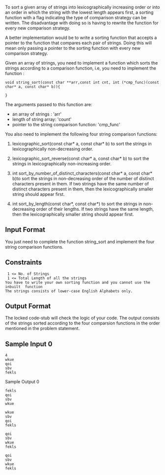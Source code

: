 To sort a given array of strings into lexicographically increasing order or into an order in which the string with the lowest length appears first, a sorting function with a flag indicating the type of comparison strategy can be written. The disadvantage with doing so is having to rewrite the function for every new comparison strategy.

A better implementation would be to write a sorting function that accepts a pointer to the function that compares each pair of strings. Doing this will mean only passing a pointer to the sorting function with every new comparison strategy.

Given an array of strings, you need to implement a  function which sorts the strings according to a comparison function, i.e, you need to implement the function :
```
void string_sort(const char **arr,const int cnt, int (*cmp_func)(const char* a, const char* b)){
    
}
```
The arguments passed to this function are:

- an array of strings : 'arr'
- length of string array: 'count'
- pointer to the string comparison function: 'cmp_func'
  
You also need to implement the following four string comparison functions:

1. lexicographic_sort(const char* a, const char* b) to sort the strings in lexicographically non-decreasing order.

2. lexicographic_sort_reverse(const char* a, const char* b) to sort the strings in lexicographically non-increasing order.

3. int sort_by_number_of_distinct_characters(const char* a, const char* b)to sort the strings in non-decreasing order of the number of distinct characters present in them. If two strings have the same number of distinct characters present in them, then the lexicographically smaller string should appear first.

4. int sort_by_length(const char*, const char*) to sort the strings in non-decreasing order of their lengths. If two strings have the same length, then the lexicographically smaller string should appear first.

## Input Format

You just need to complete the function string\_sort and implement the four string comparison functions.

## Constraints
```
 1 <= No. of Strings 
 1 <= Total Length of all the strings 
You have to write your own sorting function and you cannot use the inbuilt  function
The strings consists of lower-case English Alphabets only.
```
## Output Format

The locked code-stub will check the logic of your code. The output consists of the strings sorted according to the four comparsion functions in the order mentioned in the problem statement.

## Sample Input 0
```
4
wkue
qoi
sbv
fekls
```
Sample Output 0
```
fekls
qoi
sbv
wkue

wkue
sbv
qoi
fekls

qoi
sbv
wkue
fekls

qoi
sbv
wkue
fekls
